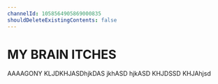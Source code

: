 ```yaml
---
channelId: 1058564905869000835
shouldDeleteExistingContents: false
---
```


# MY BRAIN ITCHES
AAAAGONY KLJDKHJASDhjkDAS jkhASD hjkASD  KHJDSSD KHJAhjsd